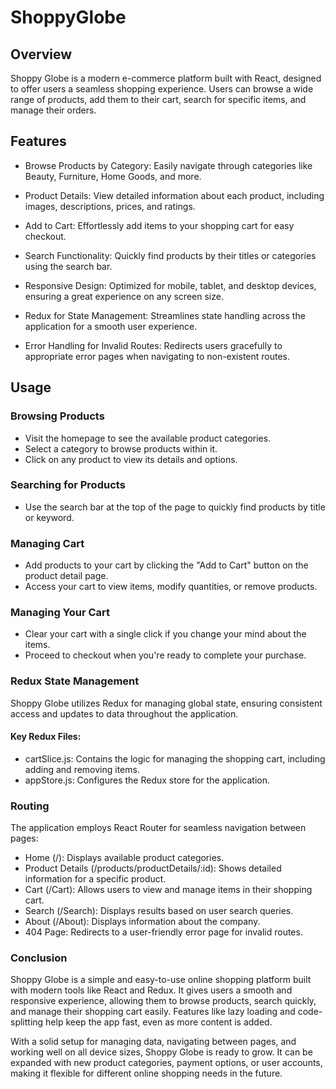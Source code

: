 # ShoppyGlobe

## Overview
Shoppy Globe is a modern e-commerce platform built with React, designed to offer users a seamless shopping experience. Users can browse a wide range of products, add them to their cart, search for specific items, and manage their orders. 

## Features
- Browse Products by Category: Easily navigate through categories like Beauty, Furniture, Home Goods, and more.

- Product Details: View detailed information about each product, including images, descriptions, prices, and ratings.
- Add to Cart: Effortlessly add items to your shopping cart for easy checkout.
- Search Functionality: Quickly find products by their titles or categories using the search bar.
- Responsive Design: Optimized for mobile, tablet, and desktop devices, ensuring a great experience on any screen size.
- Redux for State Management: Streamlines state handling across the application for a smooth user experience.
- Error Handling for Invalid Routes: Redirects users gracefully to appropriate error pages when navigating to non-existent routes.

## Usage
### Browsing Products
- Visit the homepage to see the available product categories.
- Select a category to browse products within it.
- Click on any product to view its details and options.
### Searching for Products
- Use the search bar at the top of the page to quickly find products by title or keyword.
### Managing Cart
- Add products to your cart by clicking the "Add to Cart" button on the product detail page.
- Access your cart to view items, modify quantities, or remove products.
### Managing Your Cart
- Clear your cart with a single click if you change your mind about the items.
- Proceed to checkout when you're ready to complete your purchase.

### Redux State Management
Shoppy Globe utilizes Redux for managing global state, ensuring consistent access and updates to data throughout the application.

#### Key Redux Files:
- cartSlice.js: Contains the logic for managing the shopping cart, including adding and removing items.
- appStore.js: Configures the Redux store for the application.

### Routing
The application employs React Router for seamless navigation between pages:

- Home (/): Displays available product categories.
- Product Details (/products/productDetails/:id): Shows detailed information for a specific product.
- Cart (/Cart): Allows users to view and manage items in their shopping cart.
- Search (/Search): Displays results based on user search queries.
- About (/About): Displays information about the company.
- 404 Page: Redirects to a user-friendly error page for invalid routes.

### Conclusion
Shoppy Globe is a simple and easy-to-use online shopping platform built with modern tools like React and Redux. It gives users a smooth and responsive experience, allowing them to browse products, search quickly, and manage their shopping cart easily. Features like lazy loading and code-splitting help keep the app fast, even as more content is added.

With a solid setup for managing data, navigating between pages, and working well on all device sizes, Shoppy Globe is ready to grow. It can be expanded with new product categories, payment options, or user accounts, making it flexible for different online shopping needs in the future.

 
